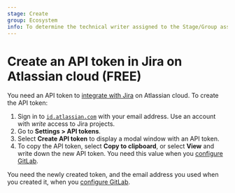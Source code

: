 ```yaml
---
stage: Create
group: Ecosystem
info: To determine the technical writer assigned to the Stage/Group associated with this page, see https://about.gitlab.com/handbook/engineering/ux/technical-writing/#assignments
---
```


# Create an API token in Jira on Atlassian cloud **(FREE)**

You need an API token to [integrate with Jira](../../user/project/integrations/jira.md)
on Atlassian cloud. To create the API token:

1. Sign in to [`id.atlassian.com`](https://id.atlassian.com/manage-profile/security/api-tokens)
   with your email address. Use an account with *write* access to Jira projects.
1. Go to **Settings > API tokens**.
1. Select **Create API token** to display a modal window with an API token.
1. To copy the API token, select **Copy to clipboard**, or select **View** and write
   down the new API token. You need this value when you
   [configure GitLab](development_panel.md#configure-gitlab).

You need the newly created token, and the email
address you used when you created it, when you
[configure GitLab](development_panel.md#configure-gitlab).
